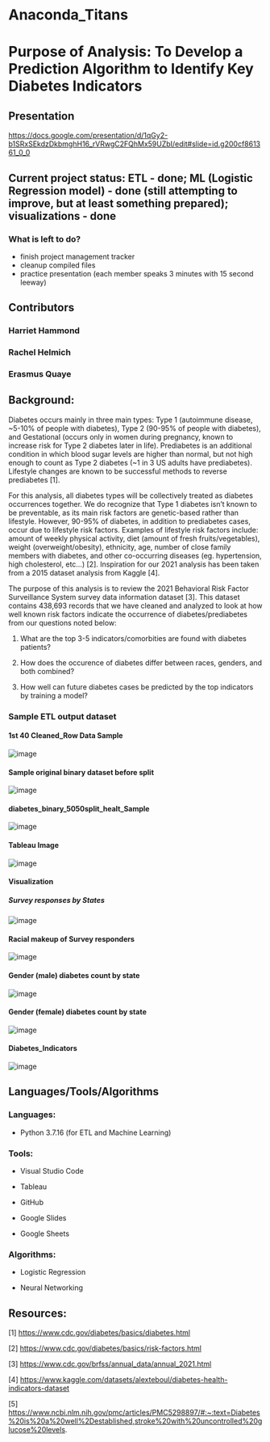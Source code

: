 # Anaconda_Titans

# Purpose of Analysis: To Develop a Prediction Algorithm to Identify Key Diabetes Indicators

## Presentation
https://docs.google.com/presentation/d/1qGy2-b1SRxSEkdzDkbmghH16_rVRwgC2FQhMx59UZbI/edit#slide=id.g200cf861361_0_0

## Current project status: ETL - done; ML (Logistic Regression model) - done (still attempting to improve, but at least something prepared); visualizations - done

### What is left to do?
- finish project management tracker
- cleanup compiled files
- practice presentation (each member speaks 3 minutes with 15 second leeway)

## Contributors
### Harriet Hammond
### Rachel Helmich
### Erasmus Quaye

## Background:
Diabetes occurs mainly in three main types: Type 1 (autoimmune disease, ~5-10% of people with diabetes), Type 2 (90-95% of people with diabetes), and Gestational (occurs only in women during pregnancy, known to increase risk for Type 2 diabetes later in life). Prediabetes is an additional condition in which blood sugar levels are higher than normal, but not high enough to count as Type 2 diabetes (~1 in 3 US adults have prediabetes). Lifestyle changes are known to be successful methods to reverse prediabetes [1]. 

For this analysis, all diabetes types will be collectively treated as diabetes occurrences together. We do recognize that Type 1 diabetes isn’t known to be preventable, as its main risk factors are genetic-based rather than lifestyle. However, 90-95% of diabetes, in addition to prediabetes cases, occur due to lifestyle risk factors. Examples of lifestyle risk factors include: amount of weekly physical activity, diet (amount of fresh fruits/vegetables), weight (overweight/obesity), ethnicity, age, number of close family members with diabetes, and other co-occurring diseases (eg. hypertension, high cholesterol, etc…) [2]. Inspiration for our 2021 analysis has been taken from a 2015 dataset analysis from Kaggle [4].

The purpose of this analysis is to review the 2021 Behavioral Risk Factor Surveillance System survey data information dataset [3]. This dataset contains 438,693 records that we have cleaned and analyzed to look at how well known risk factors indicate the occurrence of diabetes/prediabetes from our questions noted below:

1) What are the top 3-5 indicators/comorbities are found with diabetes patients?

2) How does the occurence of diabetes differ between races, genders, and both combined?

3) How well can future diabetes cases be predicted by the top indicators by training a model? 

### Sample ETL output dataset

#### 1st 40 Cleaned_Row Data Sample

![image](https://github.com/ras52017/Anaconda_Titans/blob/main/Images/1st%2040%20Cleaned_Row%20Data%20Sample.jpg)

#### Sample original binary dataset before split

![image](https://github.com/ras52017/Anaconda_Titans/blob/main/Images/Sample%20original%20binary%20dataset%20before%20split.jpg)

#### diabetes_binary_5050split_healt_Sample

![image](https://github.com/ras52017/Anaconda_Titans/blob/main/Images/diabetes_binary_5050split_healt_Sample.jpg)

#### Tableau Image

![image](https://github.com/ras52017/Anaconda_Titans/blob/main/Images/Anaconda_Titans%20Tableau%20Image.jpg)

#### Visualization

##### Survey responses by States
![image](https://user-images.githubusercontent.com/112135658/216492957-7f6fb115-2135-4b5c-9378-774cfa86a7ae.png)

#### Racial makeup of Survey responders

![image](https://user-images.githubusercontent.com/112135658/216493805-aeebd276-da25-42ed-a8fb-7b7bb69df160.png)

#### Gender (male) diabetes count by state
![image](https://user-images.githubusercontent.com/112135658/216494368-4a330a3a-b4b1-4096-8bd4-2cdc8dd02044.png)
 
#### Gender (female) diabetes count by state
![image](https://user-images.githubusercontent.com/112135658/216494773-6c5d6674-44d8-4ca4-b39f-30e2181e11a0.png)

#### Diabetes_Indicators

![image](https://user-images.githubusercontent.com/112135658/216495917-9a3bdd49-e7d7-44ec-8fa9-761b486f8a3d.png)

## Languages/Tools/Algorithms
### Languages:
- Python 3.7.16 (for ETL and Machine Learning)

### Tools:
- Visual Studio Code

- Tableau

- GitHub

- Google Slides

- Google Sheets

### Algorithms:
- Logistic Regression

- Neural Networking


## Resources:
[1] https://www.cdc.gov/diabetes/basics/diabetes.html 

[2] https://www.cdc.gov/diabetes/basics/risk-factors.html 

[3] https://www.cdc.gov/brfss/annual_data/annual_2021.html 

[4] https://www.kaggle.com/datasets/alexteboul/diabetes-health-indicators-dataset

[5] https://www.ncbi.nlm.nih.gov/pmc/articles/PMC5298897/#:~:text=Diabetes%20is%20a%20well%2Destablished,stroke%20with%20uncontrolled%20glucose%20levels. 
